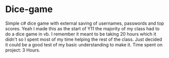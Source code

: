 # Dice-game
Simple c# dice game with external saving of usernames, passwords and top scores.
Yeah I made this as the start of Y11 the majority of my class had to do a dice game in vb. I remember it meant to be taking 20 hours which it didn't so I spent most of
my time helping the rest of the class. Just decided it could be a good test of my basic understanding to make it. Time spent on project: 3 Hours.
